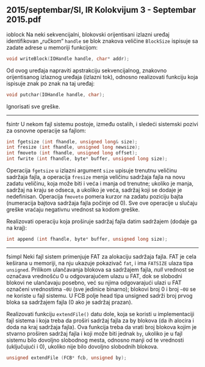 2015/septembar/SI, IR Kolokvijum 3 - Septembar 2015.pdf
--------------------------------------------------------------------------------
ioblock
Na neki sekvencijalni,  blokovski orijentisani izlazni uređaj identifikovan „ručkom“ `handle`
se blok znakova veličine `BlockSize` ispisuje sa zadate adrese u memoriji funkcijom:
```cpp
void writeBlock(IOHandle handle, char* addr);
```
Od ovog uređaja napraviti apstrakciju sekvencijalnog,  znakovno orijentisanog izlaznog
uređaja (izlazni tok), odnosno realizovati funkciju koja ispisuje znak po znak na taj uređaj:
```cpp
void putchar(IOHandle handle, char);
```
Ignorisati sve greške.

--------------------------------------------------------------------------------
fsintr
U nekom fajl sistemu postoje, između ostalih, i sledeći sistemski pozivi za osnovne operacije sa fajlom:
```cpp
int fgetsize (int fhandle, unsigned long& size);
int fresize (int fhandle, unsigned long newsize);
int fmoveto (int fhandle, unsigned long offset);
int fwrite (int fhandle, byte* buffer, unsigned long size);
```
Operacija `fgetsize` u izlazni argument `size` upisuje trenutnu veličinu sadržaja fajla,  a
operacija `fresize` menja veličinu sadržaja fajla na novu zadatu veličinu, koja može biti i veća
i manja od trenutne;  ukoliko je manja,  sadržaj na kraju se odseca,  a ukoliko je veća,  sadržaj
koji se dodaje je nedefinisan.  Operacija `fmoveto` pomera kurzor na zadatu poziciju bajta
(numeracija bajtova sadržaja fajla počinje od 0).  Sve ove operacije u slučaju greške vraćaju
negativnu vrednost sa kodom greške.

Realizovati operaciju koja proširuje sadržaj fajla datim sadržajem (dodaje ga na kraj):
```cpp
int append (int fhandle, byte* buffer, unsigned long size);
```

--------------------------------------------------------------------------------
fsimpl
Neki fajl sistem primenjuje FAT za alokaciju sadržaja fajla. FAT je cela keširana u memoriji,
na nju ukazuje pokazivač `fat`,  i ima `FATSIZE` ulaza tipa `unsigned`.  Prilikom ulančavanja
blokova sa sadržajem fajla, *null* vrednost se označava vrednošću 0 u odgovarajućem ulazu u
FAT, dok se slobodni blokovi ne ulančavaju posebno, već su njima odgovarajući ulazi u FAT
označeni vrednostima `~0U` (sve jedinice binarno); blokovi broj 0 i broj `~0U` se ne koriste u fajl
sistemu. U FCB polje head tipa unsigned sadrži broj prvog bloka sa sadržajem fajla (0 ako je
sadržaj prazan).

Realizovati funkciju `extendFile()`  datu dole,  koja se koristi u implementaciji fajl sistema i
koja treba da proširi sadržaj fajla za
by blokova (da ih alocira i doda na kraj sadržaja fajla).
Ova funkcija treba da vrati broj blokova kojim je stvarno proširen sadržaj fajla i koji može biti
jednak `by`,  ukoliko je u fajl sistemu bilo dovoljno slobodnog mesta,  odnosno manji od te
vrednosti (uključujući i 0), ukoliko nije bilo dovoljno slobodnih blokova.
```cpp
unsigned extendFile (FCB* fcb, unsigned by);
```
